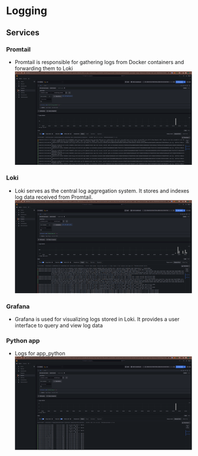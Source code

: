 # Logging

## Services

### Promtail

* Promtail is responsible for gathering logs from Docker containers and forwarding them to Loki
![promtail](images/promtail.png)

### Loki

* Loki serves as the central log aggregation system. It stores and indexes log data received from Promtail.
![loki](images/loki.png)

### Grafana

* Grafana is used for visualizing logs stored in Loki. It provides a user interface to query and view log data

### Python app

* Logs for app_python 
![app](images/app.png)

